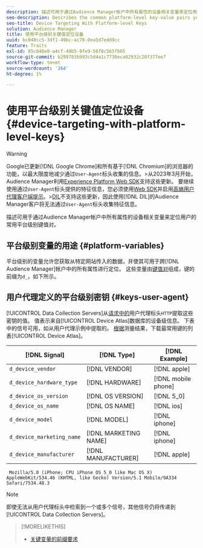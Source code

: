 ```yaml
---
description: 描述可用于通过Audience Manager帐户中所有属性的设备相关变量来定位用户的常用平台级别键值对。
seo-description: Describes the common platform-level key-value pairs you can use to target users with device-related variables across all properties in your Audience Manager account.
seo-title: Device Targeting With Platform-level Keys
solution: Audience Manager
title: 使用平台级别关键值定位设备
uuid: bc048cc5-3df1-49bc-ac78-0ea5d7edd9cc
feature: Traits
exl-id: 85c848e0-a4cf-49b5-9fe9-56f8c565f665
source-git-commit: b299783b993c5d4a1c7738eca82932c20f377ee7
workflow-type: tm+mt
source-wordcount: '264'
ht-degree: 1%

---
```


# 使用平台级别关键值定位设备 {#device-targeting-with-platform-level-keys}

>[!WARNING]
>
>Google已更新[!DNL Google Chrome]和所有基于[!DNL Chromium]的浏览器的功能，以最大限度地减少通过`User-Agent`标头收集的信息。
>&#x200B;>从2023年3月开始，Audience Manager利用[Experience Platform Web SDK](https://experienceleague.adobe.com/docs/experience-platform/edge/home.html?lang=zh-Hans)支持这些更新。 要继续使用通过`User-Agent`标头提供的特征信息，您必须使用[Web SDK](https://experienceleague.adobe.com/docs/experience-platform/edge/home.html?lang=zh-Hans)并启用[高熵用户代理客户端提示](https://experienceleague.adobe.com/docs/experience-platform/edge/fundamentals/user-agent-client-hints.html?lang=zh-Hans)。
>&#x200B;>[DIL](../../../using/dil/dil-overview.md)不支持这些更新，因此使用[!DNL DIL]的Audience Manager客户将无法通过`User-Agent`标头收集特征信息。

描述可用于通过Audience Manager帐户中所有属性的设备相关变量来定位用户的常用平台级别键值对。

## 平台级别变量的用途 {#platform-variables}

<!-- c_tb_device_targeting.xml -->

平台级别的变量允许您获取从特定网站传入的数据，并使其可用于跨[!DNL Audience Manager]帐户中的所有属性进行定位。 这些变量由[键值对](../../reference/key-value-pairs-explained.md)组成，键的前缀为`d_`，如下所示。

## 用户代理定义的平台级别密钥 {#keys-user-agent}

[!UICONTROL Data Collection Servers]从[请求中的](https://www.w3.org/Protocols/rfc2616/rfc2616-sec14.html#sec14.43)用户代理标头`HTTP`提取这些密钥的值。 值表示来自[!UICONTROL Device Atlas]数据库的设备级信息。 下表中的信号可用，如从用户代理示例中提取的。 [根据](assets/device_keys.csv)测量结果，下载最常用键的列表[!UICONTROL Device Atlas]。

| [!DNL Signal] | [!DNL Type] | [!DNL Example] |
|---|---|---|
| `d_device_vendor` | [!DNL VENDOR] | [!DNL apple] |
| `d_device_hardware_type` | [!DNL HARDWARE] | [!DNL mobile phone] |
| `d_device_os_version` | [!DNL OS VERSION] | [!DNL 5_0] |
| `d_device_os_name` | [!DNL OS NAME] | [!DNL ios] |
| `d_device_model` | [!DNL MODEL] | [!DNL iphone] |
| `d_device_marketing_name` | [!DNL MARKETING NAME] | [!DNL iphone] |
| `d_device_manufacturer` | [!DNL MANUFACTURER] | [!DNL apple] |

```
 Mozilla/5.0 (iPhone; CPU iPhone OS 5_0 like Mac OS X) AppleWebKit/534.46 (KHTML, like Gecko) Version/5.1 Mobile/9A334 Safari/7534.48.3
```

>[!NOTE]
>
>即使无法从用户代理标头中检索到一个或多个信号，其他信号仍将传递到[!UICONTROL Data Collection Servers]。

>[!MORELIKETHIS]
>
>* [关键变量的前缀要求](../../features/traits/trait-variable-prefixes.md)

